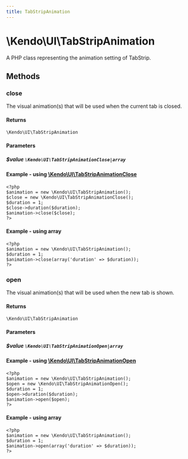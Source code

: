 ```yaml
---
title: TabStripAnimation
---
```


# \Kendo\UI\TabStripAnimation

A PHP class representing the animation setting of TabStrip.


## Methods

### close

The visual animation(s) that will be used when the current tab is closed.

#### Returns
`\Kendo\UI\TabStripAnimation`

#### Parameters

##### $value `\Kendo\UI\TabStripAnimationClose|array`


#### Example - using [\Kendo\UI\TabStripAnimationClose](/kendo-ui/api/wrappers/php/Kendo/UI/TabStripAnimationClose)
    <?php
    $animation = new \Kendo\UI\TabStripAnimation();
    $close = new \Kendo\UI\TabStripAnimationClose();
    $duration = 1;
    $close->duration($duration);
    $animation->close($close);
    ?>

#### Example - using array

    <?php
    $animation = new \Kendo\UI\TabStripAnimation();
    $duration = 1;
    $animation->close(array('duration' => $duration));
    ?>

### open

The visual animation(s) that will be used when the new tab is shown.

#### Returns
`\Kendo\UI\TabStripAnimation`

#### Parameters

##### $value `\Kendo\UI\TabStripAnimationOpen|array`


#### Example - using [\Kendo\UI\TabStripAnimationOpen](/kendo-ui/api/wrappers/php/Kendo/UI/TabStripAnimationOpen)
    <?php
    $animation = new \Kendo\UI\TabStripAnimation();
    $open = new \Kendo\UI\TabStripAnimationOpen();
    $duration = 1;
    $open->duration($duration);
    $animation->open($open);
    ?>

#### Example - using array

    <?php
    $animation = new \Kendo\UI\TabStripAnimation();
    $duration = 1;
    $animation->open(array('duration' => $duration));
    ?>

